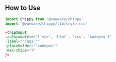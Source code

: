 ## How to Use

```js
import Chippy from '@vueware/chippy'
import '@vueware/chippy/lib/style.css'
```

```html
<ChipInput
:autocomplete="['vue', 'html', 'css', 'codepen']"
:label="'Tags:'"
:placeholder="'codepen'"
:max-chips="7"
/>
```